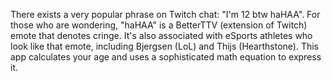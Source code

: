 There exists a very popular phrase on Twitch chat: "I'm 12 btw haHAA". For those who are wondering, "haHAA" is a BetterTTV (extension of Twitch) emote that denotes cringe. It's also associated with eSports athletes who look like that emote, including Bjergsen (LoL) and Thijs (Hearthstone). This app calculates your age and uses a sophisticated math equation to express it.
